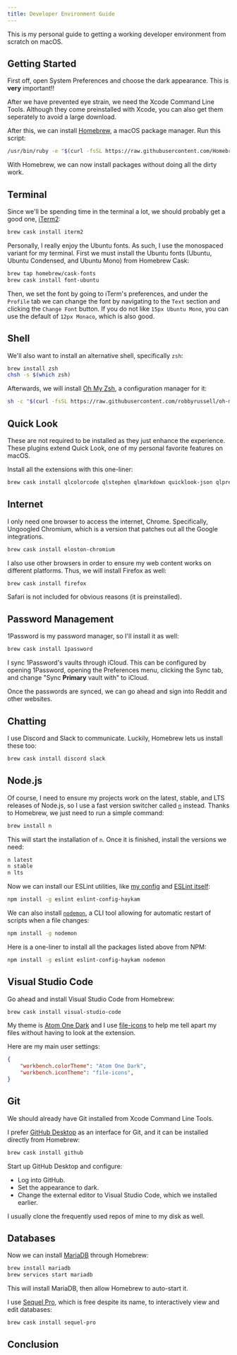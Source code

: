 ```yaml
---
title: Developer Environment Guide
---
```


This is my personal guide to getting a working developer environment from scratch on macOS.

## Getting Started

First off, open System Preferences and choose the dark appearance. This is **very** important!!

After we have prevented eye strain, we need the Xcode Command Line Tools. Although they come preinstalled with Xcode, you can also get them seperately to avoid a large download.

After this, we can install [Homebrew](https://brew.sh/), a macOS package manager. Run this script:

```bash
/usr/bin/ruby -e "$(curl -fsSL https://raw.githubusercontent.com/Homebrew/install/master/install)"
```

With Homebrew, we can now install packages without doing all the dirty work.

## Terminal

Since we'll be spending time in the terminal a lot, we should probably get a good one, [iTerm2](https://iterm2.com/):

```bash
brew cask install iterm2
```

Personally, I really enjoy the Ubuntu fonts. As such, I use the monospaced variant for my terminal. First we must install the Ubuntu fonts (Ubuntu, Ubuntu Condensed, and Ubuntu Mono) from Homebrew Cask:

```bash
brew tap homebrew/cask-fonts
brew cask install font-ubuntu
```

Then, we set the font by going to iTerm's preferences, and under the `Profile` tab we can change the font by navigating to the `Text` section and clicking the `Change Font` button. If you do not like `15px Ubuntu Mono`, you can use the default of `12px Monaco`, which is also good.

## Shell

We'll also want to install an alternative shell, specifically `zsh`:

```bash
brew install zsh
chsh -s $(which zsh)
```

Afterwards, we will install [Oh My Zsh](https://github.com/robbyrussell/oh-my-zsh), a configuration manager for it:

```bash
sh -c "$(curl -fsSL https://raw.githubusercontent.com/robbyrussell/oh-my-zsh/master/tools/install.sh)"
```

## Quick Look

These are not required to be installed as they just enhance the experience. These plugins extend Quick Look, one of my personal favorite features on macOS.

Install all the extensions with this one-liner:

```bash
brew cask install qlcolorcode qlstephen qlmarkdown quicklook-json qlprettypatch quicklook-csv betterzipql webpquicklook suspicious-package
```

## Internet

I only need one browser to access the internet, Chrome. Specifically, Ungoogled Chromium, which is a version that patches out all the Google integrations.

```bash
brew cask install eloston-chromium
```

I also use other browsers in order to ensure my web content works on different platforms. Thus, we will install Firefox as well:

```bash
brew cask install firefox
```

Safari is not included for obvious reasons (it is preinstalled).

## Password Management

1Password is my password manager, so I'll install it as well:

```bash
brew cask install 1password
```

I sync 1Password's vaults through iCloud. This can be configured by opening 1Password, opening the Preferences menu, clicking the Sync tab, and change "Sync **Primary** vault with" to iCloud.

Once the passwords are synced, we can go ahead and sign into Reddit and other websites.

## Chatting

I use Discord and Slack to communicate. Luckily, Homebrew lets us install these too:

```bash
brew cask install discord slack
```

## Node.js

Of course, I need to ensure my projects work on the latest, stable, and LTS releases of Node.js, so I use a fast version switcher called [`n`](https://github.com/tj/n) instead. Thanks to Homebrew, we just need to run a simple command:

```bash
brew install n
```

This will start the installation of `n`. Once it is finished, install the versions we need:

```bash
n latest
n stable
n lts
```

Now we can install our ESLint utilities, like [my config](https://github.com/haykam821/ESLint-Config-Haykam) and [ESLint itself](https://eslint.org/):

```bash
npm install -g eslint eslint-config-haykam
```

We can also install [`nodemon`](https://github.com/remy/nodemon), a CLI tool allowing for automatic restart of scripts when a file changes:

```bash
npm install -g nodemon
```

Here is a one-liner to install all the packages listed above from NPM:

```bash
npm install -g eslint eslint-config-haykam nodemon
```

## Visual Studio Code

Go ahead and install Visual Studio Code from Homebrew:

```bash
brew cask install visual-studio-code
```

My theme is [Atom One Dark](https://marketplace.visualstudio.com/items?itemName=akamud.vscode-theme-onedark) and I use [file-icons](https://marketplace.visualstudio.com/items?itemName=file-icons.file-icons) to help me tell apart my files without having to look at the extension.

Here are my main user settings:

```json
{
    "workbench.colorTheme": "Atom One Dark",
    "workbench.iconTheme": "file-icons",
}
```

## Git

We should already have Git installed from Xcode Command Line Tools.

I prefer [GitHub Desktop](https://desktop.github.com/) as an interface for Git, and it can be installed directly from Homebrew:

```bash
brew cask install github
```

Start up GitHub Desktop and configure:

- Log into GitHub.
- Set the appearance to dark.
- Change the external editor to Visual Studio Code, which we installed earlier.

I usually clone the frequently used repos of mine to my disk as well.

## Databases

Now we can install [MariaDB](https://mariadb.com/) through Homebrew:

```bash
brew install mariadb
brew services start mariadb
```

This will install MariaDB, then allow Homebrew to auto-start it.

I use [Sequel Pro](https://sequelpro.com/), which is free despite its name, to interactively view and edit databases:

```bash
brew cask install sequel-pro
```

## Conclusion
